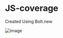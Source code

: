 # JS-coverage

Created Using Bolt.new


![image](https://github.com/user-attachments/assets/c3f242ec-19d5-4277-9999-afb6c988a6a6)

